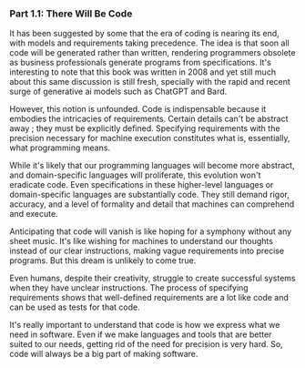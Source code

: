 ### Part 1.1: There Will Be Code

It has been suggested by some that the era of coding is nearing its end, with models and requirements taking precedence. The idea is that soon all code will be generated rather than written, rendering programmers obsolete as business professionals generate programs from specifications. It's interesting to note that this book was written in 2008 and yet still much about this same discussion is still fresh, specially with the rapid and recent surge of generative ai models such as ChatGPT and Bard.

However, this notion is unfounded. Code is indispensable because it embodies the intricacies of requirements. Certain details can't be abstract away ; they must be explicitly defined. Specifying requirements with the precision necessary for machine execution constitutes  what is, essentially, what programming means.

While it's likely that our programming languages will become more abstract, and domain-specific languages will proliferate, this evolution won't eradicate code. Even specifications in these higher-level languages or domain-specific languages are substantially code. They still demand rigor, accuracy, and a level of formality and detail that machines can comprehend and execute.

Anticipating that code will vanish is like hoping for a symphony without any sheet music. It's like wishing for machines to understand our thoughts instead of our clear instructions, making vague requirements into precise programs. But this dream is unlikely to come true.

Even humans, despite their creativity, struggle to create successful systems when they have unclear instructions. The process of specifying requirements shows that well-defined requirements are a lot like code and can be used as tests for that code.

It's really important to understand that code is how we express what we need in software. Even if we make languages and tools that are better suited to our needs, getting rid of the need for precision is very hard. So, code will always be a big part of making software.








